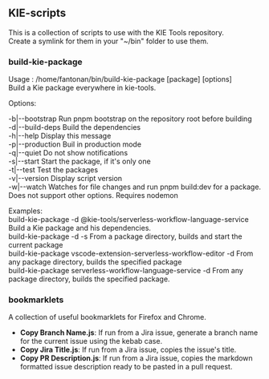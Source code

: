 ## KIE-scripts

This is a collection of scripts to use with the KIE Tools repository.  
Create a symlink for them in your "~/bin" folder to use them.

### **build-kie-package**

  
Usage :  /home/fantonan/bin/build-kie-package \[package\] \[options\]  
Build a Kie package everywhere in kie-tools.

Options:

\-b|--bootstrap          Run pnpm bootstrap on the repository root before building  
\-d|--build-deps         Build the dependencies  
\-h|--help               Display this message  
\-p|--production         Buil in production mode  
\-q|--quiet              Do not show notifications  
\-s|--start              Start the package, if it's only one  
\-t|--test               Test the packages  
\-v|--version            Display script version  
\-w|--watch              Watches for file changes and run pnpm build:dev for a package. Does not support other options. Requires nodemon

Examples:  
build-kie-package -d @kie-tools/serverless-workflow-language-service    Build a Kie package and his dependencies.  
build-kie-package -d -s                                                 From a package directory, builds and start the current package  
build-kie-package vscode-extension-serverless-workflow-editor -d        From any package directory, builds the specified package  
build-kie-package serverless-workflow-language-service -d               From any package directory, builds the specified package.


### **bookmarklets**

A collection of useful bookmarklets for Firefox and Chrome.

- **Copy Branch Name.js**: If run from a Jira issue, generate a branch name for the current issue using the kebab case.
- **Copy Jira Title.js**: If run from a Jira issue, copies the issue's title.
- **Copy PR Description.js**: If run from a Jira issue, copies the markdown formatted issue description ready to be pasted in a pull request.

